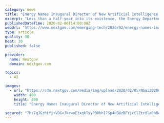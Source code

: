 ```yaml
---
category: news
title: "Energy Names Inaugural Director of New Artificial Intelligence and Technology Office"
excerpt: "Less than a half-year into its existence, the Energy Department’s new Artificial Intelligence and Technology Office officially unveiled its leader. According to a Thursday announcement, the agency’s undersecretary for science officially swore in Cheryl Ingstad as the inaugural director of AITO on Feb. 4. “AI technologies will be as ..."
publishedDateTime: 2020-02-06T14:00:00Z
webUrl: "https://www.nextgov.com/emerging-tech/2020/02/energy-names-inaugural-director-new-artificial-intelligence-and-technology-office/162922/"
type: article
quality: 30
heat: 30
published: false

provider:
  name: Nextgov
  domain: nextgov.com

topics:
  - AI

images:
  - url: "https://cdn.nextgov.com/media/img/upload/2020/02/05/NGai20200205/open-graph.jpg"
    width: 400
    height: 400
    title: "Energy Names Inaugural Director of New Artificial Intelligence and Technology Office"

secured: "7hs7qJGzhtYj+VDGxJkewoE3xqkTsyPBHbh17Sp4NBUzBFYjcClZtrUlaDhR4FsnErParFERBbFKrw/ZvbItiUxGO7IRJl3lrAwhRTpNOpa0flHJELR6y7o/yWcpuLu8xTON8QfBt6K0Npo2arkHl4wMP4ef6R1j3XY42F+8o9uL8iX+LGtCJtDgbsy2iWE7dbx79+tr8Ze+NB5D7BKnw/m6zkhaoQh1pN29r9aJPpqTsyE7x+tLc+7rv2ssEtv0CD8CTXOP82/GQCurxDVHKV9prSgIBRD1XIUPK8+UkSo5bU/HIfj3xySPwmGWMSPo;D1mmQ4W6cFoE13pa0iffdg=="
---
```


